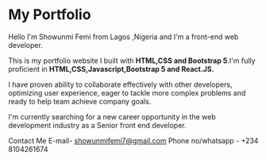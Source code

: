 # My Portfolio

Hello I'm Showunmi Femi from Lagos ,Nigeria and I'm a front-end web developer.

This is my portfolio website I built with **HTML,CSS and Bootstrap 5**.I'm fully proficient in **HTML,CSS,Javascript,Bootstrap 5 and React.JS.**

I have proven ability to collaborate effectively with other developers, optimizing user experience, eager to tackle more complex problems and ready to help team achieve company goals.

I'm currently searching for a new career opportunity in the web development industry as a Senior front end developer.

Contact Me
E-mail- showunmifemi7@gmail.com
Phone no/whatsapp - +234 8104261674   